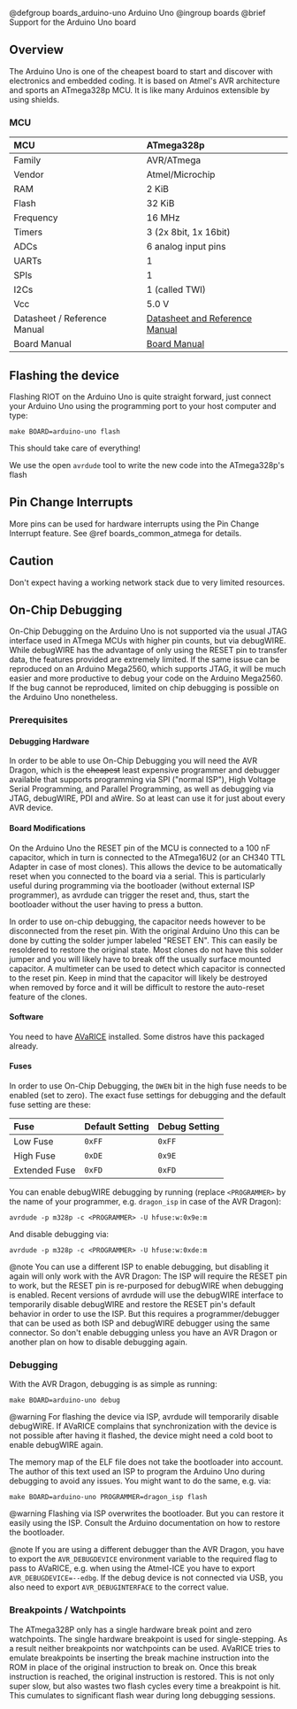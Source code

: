 @defgroup    boards_arduino-uno Arduino Uno
@ingroup     boards
@brief       Support for the Arduino Uno board

## Overview

The Arduino Uno is one of the cheapest board to start and discover with
electronics and embedded coding. It is based on Atmel's AVR architecture and
sports an ATmega328p MCU. It is like many Arduinos extensible by using shields.

### MCU
| MCU                          | ATmega328p            |
|:---------------------------- |:--------------------- |
| Family                       | AVR/ATmega            |
| Vendor                       | Atmel/Microchip       |
| RAM                          | 2 KiB                 |
| Flash                        | 32 KiB                |
| Frequency                    | 16 MHz                |
| Timers                       | 3 (2x 8bit, 1x 16bit) |
| ADCs                         | 6 analog input pins   |
| UARTs                        | 1                     |
| SPIs                         | 1                     |
| I2Cs                         | 1 (called TWI)        |
| Vcc                          | 5.0 V                 |
| Datasheet / Reference Manual | [Datasheet and Reference Manual](http://ww1.microchip.com/downloads/en/DeviceDoc/ATmega48A-PA-88A-PA-168A-PA-328-P-DS-DS40002061A.pdf) |
| Board Manual                 | [Board Manual](https://www.arduino.cc/en/Main/ArduinoBoardUno) |

## Flashing the device
Flashing RIOT on the Arduino Uno is quite straight forward, just connect your
Arduino Uno using the programming port to your host computer and type:

`make BOARD=arduino-uno flash`

This should take care of everything!

We use the open `avrdude` tool to write the new code into the ATmega328p's
flash

## Pin Change Interrupts

More pins can be used for hardware interrupts using the Pin Change
Interrupt feature. See @ref boards_common_atmega for details.

## Caution
Don't expect having a working network stack due to very limited resources.

## On-Chip Debugging
On-Chip Debugging on the Arduino Uno is not supported via the usual JTAG
interface used in ATmega MCUs with higher pin counts, but via debugWIRE. While
debugWIRE has the advantage of only using the RESET pin to transfer data, the
features provided are extremely limited. If the same issue can be reproduced on
an Arduino Mega2560, which supports JTAG, it will be much easier and more
productive to debug your code on the Arduino Mega2560. If the bug cannot be
reproduced, limited on chip debugging is possible on the Arduino Uno
nonetheless.

### Prerequisites
#### Debugging Hardware
In order to be able to use On-Chip Debugging you will need the AVR Dragon, which
is the ~~cheapest~~ least expensive programmer and debugger available that
supports programming via SPI ("normal ISP"), High Voltage Serial Programming,
and Parallel Programming, as well as debugging via JTAG, debugWIRE, PDI and
aWire. So at least can use it for just about every AVR device.

#### Board Modifications
On the Arduino Uno the RESET pin of the MCU is connected to a 100 nF capacitor,
which in turn is connected to the ATmega16U2 (or an CH340 TTL Adapter in case of
most clones). This allows the device to be automatically reset when you
connected to the board via a serial. This is particularly useful during
programming via the bootloader (without external ISP programmer), as avrdude
can trigger the reset and, thus, start the bootloader without the user having
to press a button.

In order to use on-chip debugging, the capacitor needs however to be
disconnected from the reset pin. With the original Arduino Uno this can be done
by cutting the solder jumper labeled "RESET EN". This can easily be resoldered
to restore the original state. Most clones do not have this solder jumper and
you will likely have to break off the usually surface mounted capacitor. A
multimeter can be used to detect which capacitor is connected to the reset pin.
Keep in mind that the capacitor will likely be destroyed when removed by force
and it will be difficult to restore the auto-reset feature of the clones.

#### Software
You need to have [AVaRICE](e539724b20) installed. Some
distros have this packaged already.

#### Fuses
In order to use On-Chip Debugging, the `DWEN` bit in the high fuse needs to be
enabled (set to zero). The exact fuse settings for debugging and the default
fuse setting are these:

| Fuse          | Default Setting | Debug Setting |
|:------------- |:--------------- |:------------- |
| Low Fuse      | `0xFF`          | `0xFF`        |
| High Fuse     | `0xDE`          | `0x9E`        |
| Extended Fuse | `0xFD`          | `0xFD`        |

You can enable debugWIRE debugging by running (replace `<PROGRAMMER>` by the
name of your programmer, e.g. `dragon_isp` in case of the AVR Dragon):

    avrdude -p m328p -c <PROGRAMMER> -U hfuse:w:0x9e:m

And disable debugging via:

    avrdude -p m328p -c <PROGRAMMER> -U hfuse:w:0xde:m


@note   You can use a different ISP to enable debugging, but disabling it
        again will only work with the AVR Dragon: The ISP will require the RESET
        pin to work, but the RESET pin is re-purposed for debugWIRE when
        debugging is enabled. Recent versions of avrdude will use the debugWIRE
        interface to temporarily disable debugWIRE and restore the RESET pin's
        default behavior in order to use the ISP. But this requires a
        programmer/debugger that can be used as both ISP and debugWIRE debugger
        using the same connector. So don't enable debugging unless you have an
        AVR Dragon or another plan on how to disable debugging again.

### Debugging
With the AVR Dragon, debugging is as simple as running:

    make BOARD=arduino-uno debug

@warning    For flashing the device via ISP, avrdude will temporarily disable
            debugWIRE. If AVaRICE complains that synchronization with the device
            is not possible after having it flashed, the device might need a
            cold boot to enable debugWIRE again.

The memory map of the ELF file does not take the bootloader into account. The
author of this text used an ISP to program the Arduino Uno during debugging to
avoid any issues. You might want to do the same, e.g. via:

    make BOARD=arduino-uno PROGRAMMER=dragon_isp flash

@warning    Flashing via ISP overwrites the bootloader. But you can restore it
            easily using the ISP. Consult the Arduino documentation on how to
            restore the bootloader.

@note       If you are using a different debugger than the AVR Dragon, you have
            to export the `AVR_DEBUGDEVICE` environment variable to the required
            flag to pass to AVaRICE, e.g. when using the Atmel-ICE you have to
            export `AVR_DEBUGDEVICE=--edbg`. If the debug device is not
            connected via USB, you also need to export `AVR_DEBUGINTERFACE` to
            the correct value.

### Breakpoints / Watchpoints
The ATmega328P only has a single hardware break point and zero watchpoints. The
single hardware breakpoint is used for single-stepping. As a result neither
breakpoints nor watchpoints can be used. AVaRICE tries to emulate breakpoints
be inserting the break machine instruction into the ROM in place of the
original instruction to break on. Once this break instruction is reached, the
original instruction is restored. This is not only super slow, but also
wastes two flash cycles every time a breakpoint is hit. This cumulates to
significant flash wear during long debugging sessions.
